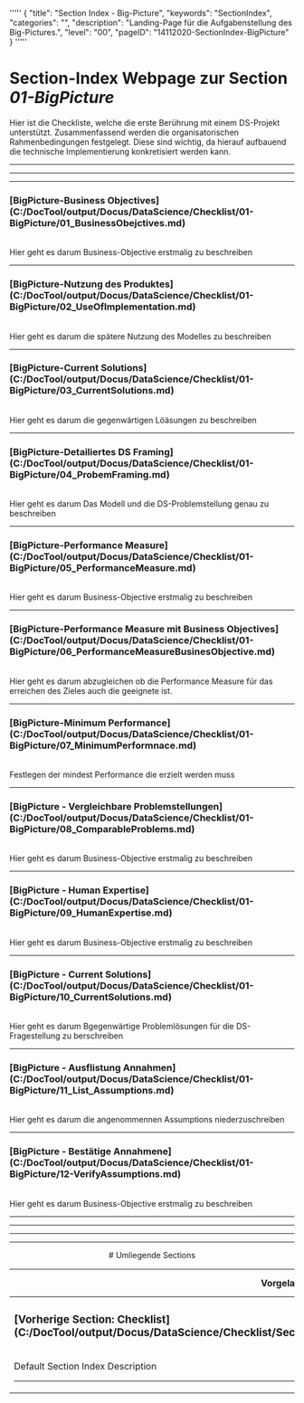 '''''
{
"title": "Section Index - Big-Picture",
"keywords": "SectionIndex",
"categories": "",
"description": "Landing-Page für die Aufgabenstellung des Big-Pictures.",
"level": "00",
"pageID": "14112020-SectionIndex-BigPicture"
}
'''''


<h1>Section-Index Webpage zur Section <i>01-BigPicture</i></h1>

Hier ist die Checkliste, welche die erste Berührung mit einem DS-Projekt unterstützt. Zusammenfassend werden die organisatorischen Rahmenbedingungen festgelegt. Diese sind wichtig, da hierauf aufbauend die technische Implementierung konkretisiert werden kann.

<hr><hr><hr>


<h3>[BigPicture-Business Objectives](C:/DocTool/output/Docus/DataScience/Checklist/01-BigPicture/01_BusinessObejctives.md)</h3><br>Hier geht es darum Business-Objective erstmalig zu beschreiben<hr>


<h3>[BigPicture-Nutzung des Produktes](C:/DocTool/output/Docus/DataScience/Checklist/01-BigPicture/02_UseOfImplementation.md)</h3><br>Hier geht es darum die spätere Nutzung des Modelles zu beschreiben<hr>


<h3>[BigPicture-Current Solutions](C:/DocTool/output/Docus/DataScience/Checklist/01-BigPicture/03_CurrentSolutions.md)</h3><br>Hier geht es darum die gegenwärtigen Löäsungen zu beschreiben<hr>


<h3>[BigPicture-Detailiertes DS Framing](C:/DocTool/output/Docus/DataScience/Checklist/01-BigPicture/04_ProbemFraming.md)</h3><br>Hier geht es darum Das Modell und die DS-Problemstellung genau zu beschreiben<hr>


<h3>[BigPicture-Performance Measure](C:/DocTool/output/Docus/DataScience/Checklist/01-BigPicture/05_PerformanceMeasure.md)</h3><br>Hier geht es darum Business-Objective erstmalig zu beschreiben<hr>


<h3>[BigPicture-Performance Measure mit Business Objectives](C:/DocTool/output/Docus/DataScience/Checklist/01-BigPicture/06_PerformanceMeasureBusinesObjective.md)</h3><br>Hier geht es darum abzugleichen ob die Performance Measure für das erreichen des Zieles auch die geeignete ist.<hr>


<h3>[BigPicture-Minimum Performance](C:/DocTool/output/Docus/DataScience/Checklist/01-BigPicture/07_MinimumPerformnace.md)</h3><br>Festlegen der mindest Performance die erzielt werden muss<hr>


<h3>[BigPicture - Vergleichbare Problemstellungen](C:/DocTool/output/Docus/DataScience/Checklist/01-BigPicture/08_ComparableProblems.md)</h3><br>Hier geht es darum Business-Objective erstmalig zu beschreiben<hr>


<h3>[BigPicture - Human Expertise](C:/DocTool/output/Docus/DataScience/Checklist/01-BigPicture/09_HumanExpertise.md)</h3><br>Hier geht es darum Business-Objective erstmalig zu beschreiben<hr>


<h3>[BigPicture - Current Solutions](C:/DocTool/output/Docus/DataScience/Checklist/01-BigPicture/10_CurrentSolutions.md)</h3><br>Hier geht es darum Bgegenwärtige Problemlösungen für die DS- Fragestellung zu berschreiben<hr>


<h3>[BigPicture - Ausflistung Annahmen](C:/DocTool/output/Docus/DataScience/Checklist/01-BigPicture/11_List_Assumptions.md)</h3><br>Hier geht es darum die angenommennen Assumptions niederzuschreiben<hr>


<h3>[BigPicture - Bestätige Annahmene](C:/DocTool/output/Docus/DataScience/Checklist/01-BigPicture/12-VerifyAssumptions.md)</h3><br>Hier geht es darum Business-Objective erstmalig zu beschreiben<hr><center><hr><hr><hr> # Umliegende Sections
 </h2><br><table><thead> <tr> <th><center>Vorgelagerte Section</center></th> <th><center>Nachgelagerte Section</center></th></tr></thead><tbody><tr><td><h3>[Vorherige Section: Checklist](C:/DocTool/output/Docus/DataScience/Checklist/SectionIndex_DocTooloutputDocusDataScienceChecklist.html)</h3><br>Default Section Index Description<hr></td><td>Es gibt keine weiteren nachgelagerten Sections</td></tr></tbody></table>